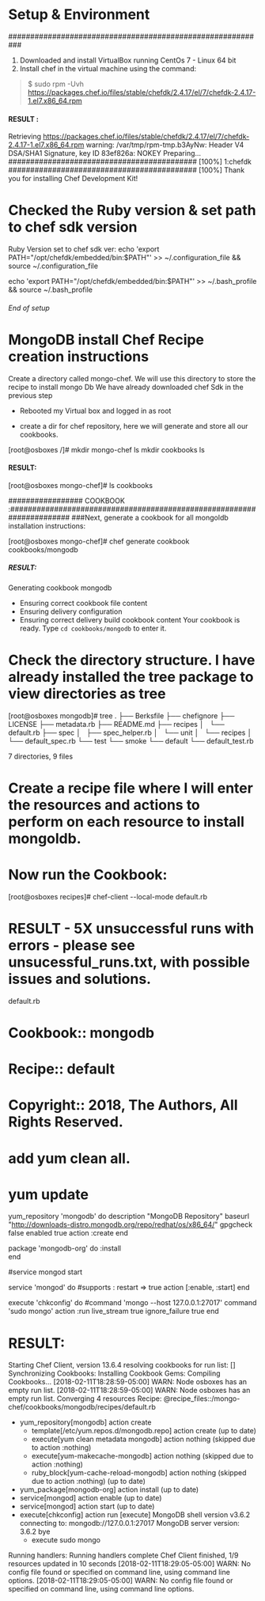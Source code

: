 #  Setup & Environment 
###########################################################

1) Downloaded and install VirtualBox running CentOs 7 - Linux 64 bit
2) Install chef in the virtual machine using the command: 
> $ sudo rpm -Uvh https://packages.chef.io/files/stable/chefdk/2.4.17/el/7/chefdk-2.4.17-1.el7.x86_64.rpm

#### RESULT :
Retrieving https://packages.chef.io/files/stable/chefdk/2.4.17/el/7/chefdk-2.4.17-1.el7.x86_64.rpm
warning: /var/tmp/rpm-tmp.b3AyNw: Header V4 DSA/SHA1 Signature, key ID 83ef826a: NOKEY
Preparing...                ########################################### [100%]
   1:chefdk                 ########################################### [100%]
Thank you for installing Chef Development Kit!


# Checked the Ruby version & set path to chef sdk version ############
Ruby Version set to chef sdk ver:
echo 'export PATH="/opt/chefdk/embedded/bin:$PATH"' >> ~/.configuration_file && source ~/.configuration_file

 echo 'export PATH="/opt/chefdk/embedded/bin:$PATH"' >> ~/.bash_profile && source ~/.bash_profile


###### End of setup ############################################################

# MongoDB install Chef Recipe creation instructions ###########################

Create a directory called mongo-chef.  We will use this directory to store the recipe to install mongo Db
We have already downloaded chef Sdk in the previous step 

- Rebooted my Virtual box and logged in as root

 - create a dir for chef repository, here we will generate and store all our cookbooks.

[root@osboxes /]# mkdir mongo-chef
ls
mkdir cookbooks
ls

 #### RESULT:
[root@osboxes mongo-chef]# ls
cookbooks

################# COOKBOOK :######################################################################
###Next, generate a cookbook for all mongoldb installation instructions:

[root@osboxes mongo-chef]# chef generate cookbook cookbooks/mongodb

##### RESULT:

Generating cookbook mongodb
- Ensuring correct cookbook file content
- Ensuring delivery configuration
- Ensuring correct delivery build cookbook content
Your cookbook is ready. Type `cd cookbooks/mongodb` to enter it.

# Check the directory structure. I have already installed the tree package to view directories as tree 

[root@osboxes mongodb]# tree
.
├── Berksfile
├── chefignore
├── LICENSE
├── metadata.rb
├── README.md
├── recipes
│   └── default.rb
├── spec
│   ├── spec_helper.rb
│   └── unit
│       └── recipes
│           └── default_spec.rb
└── test
    └── smoke
        └── default
            └── default_test.rb

7 directories, 9 files

#  Create a recipe file where I will enter the resources and actions to perform on each resource to install mongoldb. 

# Now run the Cookbook:
[root@osboxes recipes]# chef-client --local-mode default.rb 

# RESULT - 5X unsuccessful runs with errors - please see unsucessful_runs.txt, with possible issues and solutions.

default.rb
##
# Cookbook:: mongodb
# Recipe:: default
#
# Copyright:: 2018, The Authors, All Rights Reserved.

# add yum clean all.
# yum update 


yum_repository 'mongodb' do
	description "MongoDB Repository"
	baseurl "http://downloads-distro.mongodb.org/repo/redhat/os/x86_64/"
	gpgcheck false
	enabled true
	action :create
end

package 'mongodb-org' do
	:install  
end


#service mongod start

service 'mongod' do
	#supports : restart  => true
	action [:enable, :start]
end	


execute 'chkconfig' do
	#command 'mongo --host 127.0.0.1:27017'
	command 'sudo mongo' 
	action :run
	live_stream true
ignore_failure true
end

# RESULT:

Starting Chef Client, version 13.6.4
resolving cookbooks for run list: []
Synchronizing Cookbooks:
Installing Cookbook Gems:
Compiling Cookbooks...
[2018-02-11T18:28:59-05:00] WARN: Node osboxes has an empty run list.
[2018-02-11T18:28:59-05:00] WARN: Node osboxes has an empty run list.
Converging 4 resources
Recipe: @recipe_files::/mongo-chef/cookbooks/mongodb/recipes/default.rb
  * yum_repository[mongodb] action create
    * template[/etc/yum.repos.d/mongodb.repo] action create (up to date)
    * execute[yum clean metadata mongodb] action nothing (skipped due to action :nothing)
    * execute[yum-makecache-mongodb] action nothing (skipped due to action :nothing)
    * ruby_block[yum-cache-reload-mongodb] action nothing (skipped due to action :nothing)
     (up to date)
  * yum_package[mongodb-org] action install (up to date)
  * service[mongod] action enable (up to date)
  * service[mongod] action start (up to date)
  * execute[chkconfig] action run
    [execute] MongoDB shell version v3.6.2
              connecting to: mongodb://127.0.0.1:27017
              MongoDB server version: 3.6.2
              bye
    - execute sudo mongo

Running handlers:
Running handlers complete
Chef Client finished, 1/9 resources updated in 10 seconds
[2018-02-11T18:29:05-05:00] WARN: No config file found or specified on command line, using command line options.
[2018-02-11T18:29:05-05:00] WARN: No config file found or specified on command line, using command line options.






